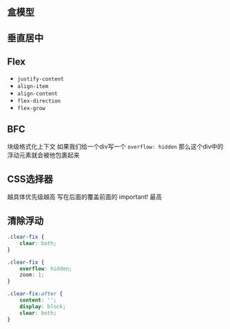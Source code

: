 ## 盒模型

## 垂直居中

## Flex
* `justify-content`
* `align-item`
* `align-content`
* `flex-direction`
* `flex-grow`


## BFC
块级格式化上下文
如果我们给一个div写一个 `overflow: hidden` 那么这个div中的浮动元素就会被他包裹起来

## CSS选择器
越具体优先级越高
写在后面的覆盖前面的
important! 最高


## 清除浮动
```css
.clear-fix {
    clear: both;
}
```

```css
.clear-fix {
    overflow: hidden;
    zoom: 1;
}
```

```css
.clear-fix:after {
    content: '';
    display: block;
    clear: both;
}
```
